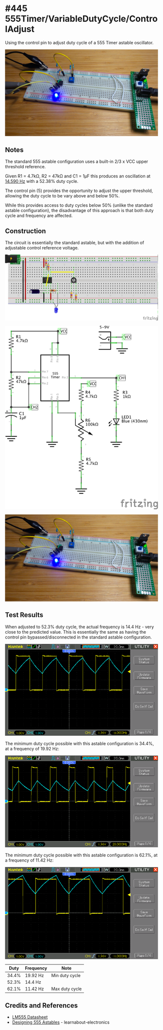 # #445 555Timer/VariableDutyCycle/ControlAdjust

Using the control pin to adjust duty cycle of a 555 Timer astable oscillator.

![Build](./assets/ControlAdjust_build.jpg?raw=true)

## Notes

The standard 555 astable configuration uses a built-in 2/3 x VCC upper threshold reference.

Given R1 = 4.7kΩ, R2 = 47kΩ and C1 = 1µF this produces an oscillation at
[14.590 Hz](https://visual555.tardate.com/?mode=astable&r1=4.7&r2=47&c=1) with a 52.38% duty cycle.

The control pin (5) provides the opportunity to adjust the upper threshold,
allowing the duty cycle to be vary above and below 50%.

While this provides access to duty cycles below 50% (unlike the standard astable configuration),
the disadvantage of this approach is that both duty cycle and frequency are affected.


## Construction

The circuit is essentially the standard astable, but with the addition of adjustable control reference voltage.

![Breadboard](./assets/ControlAdjust_bb.jpg?raw=true)

![Schematic](./assets/ControlAdjust_schematic.jpg?raw=true)

![Build](./assets/ControlAdjust_build.jpg?raw=true)


## Test Results

When adjusted to 52.3% duty cycle, the actual frequency is 14.4 Hz - very close to the predicted value. This is essentially the same as having the control pin bypassed/disconnected in the standard astable configuration.

![scope_mid](./assets/scope_mid.gif?raw=true)

The minimum duty cycle possible with this astable configuration is 34.4%, at a frequency of 19.92 Hz:

![scope_34pc](./assets/scope_34pc.gif?raw=true)

The minimum duty cycle possible with this astable configuration is 62.1%, at a frequency of 11.42 Hz:

![scope_62pc](./assets/scope_62pc.gif?raw=true)


| Duty | Frequency | Note           |
|------|-----------|----------------|
| 34.4% | 19.92 Hz | Min duty cycle |
| 52.3% | 14.4 Hz  |                |
| 62.1% | 11.42 Hz | Max duty cycle |

## Credits and References

* [LM555 Datasheet](https://www.futurlec.com/Linear/LM555CN.shtml)
* [Designing 555 Astables](http://www.learnabout-electronics.org/Oscillators/osc44.php) - learnabout-electronics
